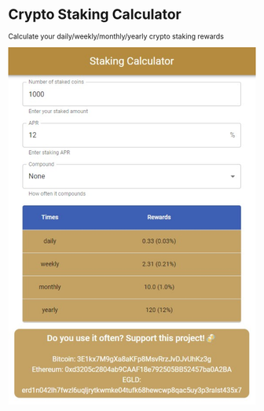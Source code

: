 # Crypto Staking Calculator

Calculate your daily/weekly/monthly/yearly crypto staking rewards

<img src="https://github.com/andr-drgm/assets/blob/main/StakingCalculator.jpg" alt="Website main page" />

